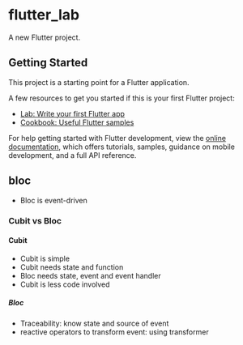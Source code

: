 # flutter_lab

A new Flutter project.

## Getting Started

This project is a starting point for a Flutter application.

A few resources to get you started if this is your first Flutter project:

- [Lab: Write your first Flutter app](https://docs.flutter.dev/get-started/codelab)
- [Cookbook: Useful Flutter samples](https://docs.flutter.dev/cookbook)

For help getting started with Flutter development, view the
[online documentation](https://docs.flutter.dev/), which offers tutorials,
samples, guidance on mobile development, and a full API reference.

## bloc
- Bloc is event-driven

### Cubit vs Bloc
#### Cubit
- Cubit is simple
- Cubit needs state and function
- Bloc needs state, event and event handler
- Cubit is less code involved
##### Bloc
- Traceability: know state and source of event
- reactive operators to transform event: using transformer